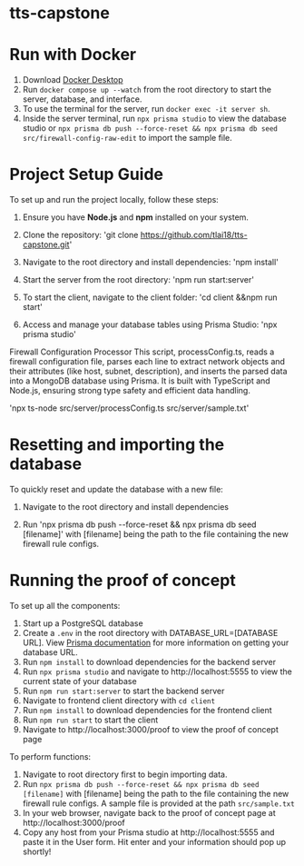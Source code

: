 # tts-capstone

# Run with Docker

1. Download [Docker Desktop](https://docs.docker.com/get-started/get-docker/)
2. Run `docker compose up --watch` from the root directory to start the server, database, and interface.
3. To use the terminal for the server, run `docker exec -it server sh`.
4. Inside the server terminal, run `npx prisma studio` to view the database studio or `npx prisma db push --force-reset && npx prisma db seed src/firewall-config-raw-edit` to import the sample file.

# Project Setup Guide

To set up and run the project locally, follow these steps:

1. Ensure you have **Node.js** and **npm** installed on your system.
2. Clone the repository:
   'git clone https://github.com/tlai18/tts-capstone.git'

3. Navigate to the root directory and install dependencies:
    'npm install'

4. Start the server from the root directory:
    'npm run start:server'

5. To start the client, navigate to the client folder:
    'cd client &&npm run start'

6. Access and manage your database tables using Prisma Studio:
    'npx prisma studio'


Firewall Configuration Processor
This script, processConfig.ts, reads a firewall configuration file, parses each line to extract network objects and their attributes (like host, subnet, description), and inserts the parsed data into a MongoDB database using Prisma. It is built with TypeScript and Node.js, ensuring strong type safety and efficient data handling.

'npx ts-node src/server/processConfig.ts src/server/sample.txt'

# Resetting and importing the database

To quickly reset and update the database with a new file:

1. Navigate to the root directory and install dependencies

2. Run 'npx prisma db push --force-reset && npx prisma db seed [filename]' with [filename] being the path to the file containing the new firewall rule configs.

# Running the proof of concept

To set up all the components:
1. Start up a PostgreSQL database
2. Create a `.env` in the root directory with DATABASE_URL=[DATABASE URL]. View [Prisma documentation](https://www.prisma.io/dataguide/postgresql/short-guides/connection-uris) for more information on getting your database URL.
3. Run `npm install` to download dependencies for the backend server
4. Run `npx prisma studio` and navigate to http://localhost:5555 to view the current state of your database
5. Run `npm run start:server` to start the backend server
6. Navigate to frontend client directory with `cd client`
7. Run `npm install` to download dependencies for the frontend client
8. Run `npm run start` to start the client
9. Navigate to http://localhost:3000/proof to view the proof of concept page

To perform functions:
1. Navigate to root directory first to begin importing data.
2. Run `npx prisma db push --force-reset && npx prisma db seed [filename]` with [filename] being the path to the file containing the new firewall rule configs. A sample file is provided at the path `src/sample.txt`
3. In your web browser, navigate back to the proof of concept page at http://localhost:3000/proof
4. Copy any host from your Prisma studio at http://localhost:5555 and paste it in the User form. Hit enter and your information should pop up shortly!

